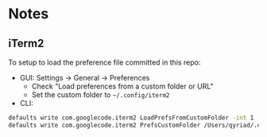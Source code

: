 # Notes

## iTerm2

To setup to load the preference file committed in this repo:
- GUI: Settings -> General -> Preferences
    - Check "Load preferences from a custom folder or URL"
    - Set the custom folder to `~/.config/iterm2`
- CLI:
```bash
defaults write com.googlecode.iterm2 LoadPrefsFromCustomFolder -int 1
defaults write com.googlecode.iterm2 PrefsCustomFolder /Users/qyriad/.config/iterm2
```
